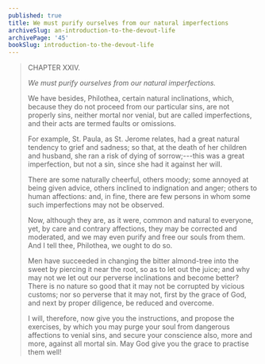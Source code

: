 ```yaml
---
published: true
title: We must purify ourselves from our natural imperfections
archiveSlug: an-introduction-to-the-devout-life
archivePage: '45'
bookSlug: introduction-to-the-devout-life
---
```


> CHAPTER XXIV.
>
> *We must purify ourselves from our natural imperfections.*
>
> We have besides, Philothea, certain natural inclinations, which, because they do not proceed from our particular sins, are not properly sins, neither mortal nor venial, but are called imperfections, and their acts are termed faults or omissions.
>
> For example, St. Paula, as St. Jerome relates, had a great natural tendency to grief and sadness; so that, at the death of her children and husband, she ran a risk of dying of sorrow;---this was a great imperfection, but not a sin, since she had it against her will.
>
> There are some naturally cheerful, others moody; some annoyed at being given advice, others inclined to indignation and anger; others to human affections: and, in fine, there are few persons in whom some such imperfections may not be observed.
>
> Now, although they are, as it were, common and natural to everyone, yet, by care and contrary affections, they may be corrected and moderated, and we may even purify and free our souls from them. And I tell thee, Philothea, we ought to do so.
>
> Men have succeeded in changing the bitter almond-tree into the sweet by piercing it near the root, so as to let out the juice; and why may not we let out our perverse inclinations and become better? There is no nature so good that it may not be corrupted by vicious customs; nor so perverse that it may not, first by the grace of God, and next by proper diligence, be reduced and overcome.
>
> I will, therefore, now give you the instructions, and propose the exercises, by which you may purge your soul from dangerous affections to venial sins, and secure your conscience also, more and more, against all mortal sin. May God give you the grace to practise them well!
